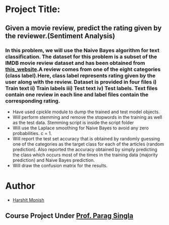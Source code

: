 # Project Title:
## Given a movie review, predict the rating given by the reviewer.(Sentiment Analysis)

### In this problem, we will use the Naive Bayes algorithm for text classification. The dataset for this problem is a subset of the IMDB movie review dataset and has been obtained from [this_website](http://ai.stanford.edu/~amaas/data/sentiment/).A review comes from one of the eight categories (class label).Here, class label represents rating given by the user along with the review. Dataset is provided in four files i) Train text ii) Train labels iii) Test text iv) Test labels. Text files contain one review in each line and label files contain the corresponding rating.

* Have used cpickle module to dump the trained and test model objects.
* Will perform stemming and remove the stopwords in the training as well as the test data. Stemming script is inside the script folder
* Will use the Laplace smoothing for Naive Bayes to avoid any zero probabilities. c = 1.
* Will report the test set accuracy that is obtained by randomly guessing one of the categories as the target class for each of the articles (random prediction). Also reported the accuracy obtained by simply predicting the class which occurs most of the times in the training data (majority prediction) and Naive Bayes prediction.
* Will draw the confusion matrix for the results.


# Author 
 * [Harshit Monish](https://github.com/harshitmonish)
 
## Course Project Under [Prof. Parag Singla](http://www.cse.iitd.ernet.in/~parags/)
